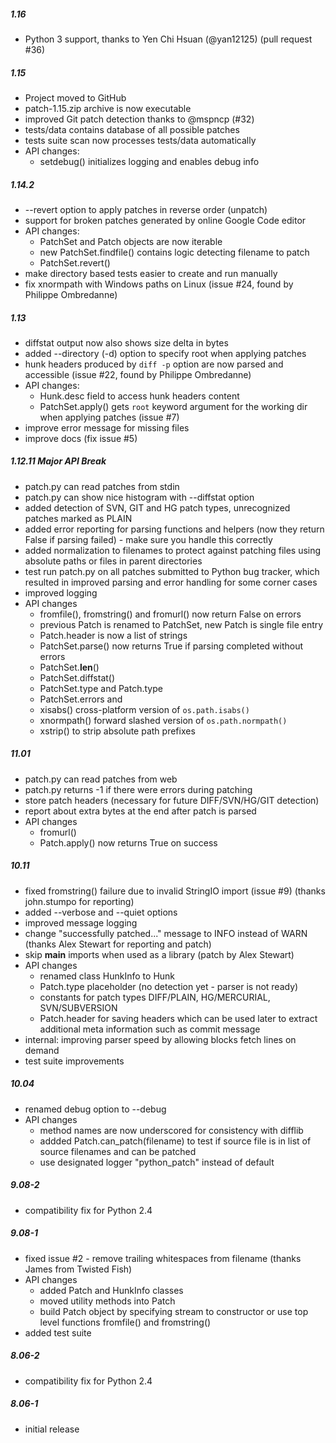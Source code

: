##### 1.16

  - Python 3 support, thanks to Yen Chi Hsuan (@yan12125)
    (pull request #36)

##### 1.15

  - Project moved to GitHub
  - patch-1.15.zip archive is now executable
  - improved Git patch detection thanks to @mspncp (#32)
  - tests/data contains database of all possible patches
  - tests suite scan now processes tests/data automatically
  - API changes:
    + setdebug() initializes logging and enables debug info

##### 1.14.2

   - --revert option to apply patches in reverse order (unpatch)
   - support for broken patches generated by online Google Code editor
   - API changes:
     + PatchSet and Patch objects are now iterable
     + new PatchSet.findfile() contains logic detecting filename to patch
     + PatchSet.revert()
   - make directory based tests easier to create and run manually
   - fix xnormpath with Windows paths on Linux
     (issue #24, found by Philippe Ombredanne)

##### 1.13

   - diffstat output now also shows size delta in bytes
   - added --directory (-d) option to specify root when applying patches
   - hunk headers produced by `diff -p` option are now parsed and accessible
     (issue #22, found by Philippe Ombredanne)
   - API changes:
     + Hunk.desc field to access hunk headers content
     + PatchSet.apply() gets `root` keyword argument for the working dir
       when applying patches (issue #7)
   - improve error message for missing files
   - improve docs (fix issue #5)

##### 1.12.11  Major API Break

   - patch.py can read patches from stdin
   - patch.py can show nice histogram with --diffstat option
   - added detection of SVN, GIT and HG patch types, unrecognized
     patches marked as PLAIN
   - added error reporting for parsing functions and helpers (now they
     return False if parsing failed) - make sure you handle this correctly
   - added normalization to filenames to protect against patching files
     using absolute paths or files in parent directories
   - test run patch.py on all patches submitted to Python bug tracker, which
     resulted in improved parsing and error handling for some corner cases
   - improved logging
   - API changes
     * fromfile(), fromstring() and fromurl() now return False on errors
     * previous Patch is renamed to PatchSet, new Patch is single file entry
     * Patch.header is now a list of strings
     * PatchSet.parse() now returns True if parsing completed without errors
     + PatchSet.__len__()
     + PatchSet.diffstat()
     + PatchSet.type and Patch.type
     + PatchSet.errors and 
     + xisabs() cross-platform version of `os.path.isabs()`
     + xnormpath() forward slashed version of `os.path.normpath()`
     + xstrip() to strip absolute path prefixes

##### 11.01

   - patch.py can read patches from web
   - patch.py returns -1 if there were errors during patching
   - store patch headers (necessary for future DIFF/SVN/HG/GIT detection)
   - report about extra bytes at the end after patch is parsed
   - API changes
     + fromurl()
     * Patch.apply() now returns True on success

##### 10.11

   - fixed fromstring() failure due to invalid StringIO import (issue #9)
     (thanks john.stumpo for reporting)
   - added --verbose and --quiet options
   - improved message logging
   - change "successfully patched..." message to INFO instead of WARN
     (thanks Alex Stewart for reporting and patch)
   - skip __main__ imports when used as a library (patch by Alex Stewart)
   - API changes
      * renamed class HunkInfo to Hunk
      + Patch.type placeholder (no detection yet - parser is not ready)
      + constants for patch types DIFF/PLAIN, HG/MERCURIAL, SVN/SUBVERSION
      + Patch.header for saving headers which can be used later to extract
        additional meta information such as commit message
   - internal: improving parser speed by allowing blocks fetch lines on
               demand
   - test suite improvements

##### 10.04

   - renamed debug option to --debug
   - API changes
     * method names are now underscored for consistency with difflib
     + addded Patch.can_patch(filename) to test if source file is in list
       of source filenames and can be patched
     * use designated logger "python_patch" instead of default

##### 9.08-2

   - compatibility fix for Python 2.4

##### 9.08-1

   - fixed issue #2 - remove trailing whitespaces from filename
     (thanks James from Twisted Fish)
   - API changes
     + added Patch and HunkInfo classes
     * moved utility methods into Patch
     + build Patch object by specifying stream to constructor
       or use top level functions fromfile() and fromstring()
   - added test suite

##### 8.06-2

   - compatibility fix for Python 2.4

##### 8.06-1

   - initial release
